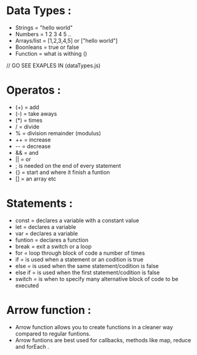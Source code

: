# Data Types :

* Strings = "hello world"
* Numbers = 1 2 3 4 5 ..
* Arrays/list = [1,2,3,4,5] or ["hello world"]
* Boonleans = true or false
* Function = what is withing ()

// GO SEE EXAPLES IN (dataTypes.js)
# Operatos :
* (+) = add
* (-) = take aways
* (*) = times
* / = divide
* % = division remainder (modulus)
* ++ = increase
* -- = decrease
* && = and 
* || = or
* ; is needed on the end  of every statement
* {} = start and where it finish a  funtion
* [] = an array
etc

# Statements :
* const = declares a variable with a constant value 
* let = declares a variable
* var = declares a variable
* funtion = declares a function
* break = exit a switch or a loop
* for = loop through block of code a number of times
* if = is used when a statement or an codition is true
* else = is used when the same statement/codition is false
* else if = is used when the first statement/codition is false
* switch = is when to specify many alternative block of code to be executed

# Arrow function :
* Arrow function allows you to create functions in a cleaner way compared to regular funtions.
* Arrow funtions are best used for callbacks, methods like map, reduce and forEach .
